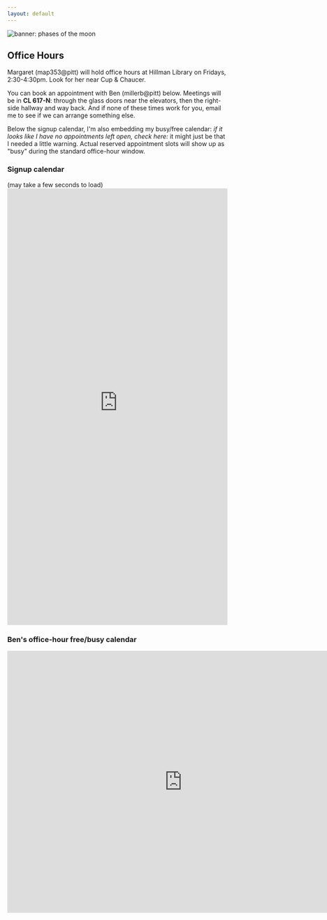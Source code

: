 ```yaml
---
layout: default
---
```


<img src="/{{site.course.base_path}}assets/img/many-moons.jpg" class="banner" alt="banner: phases of the moon" />


## Office Hours
Margaret (map353@pitt) will hold office hours at Hillman Library on Fridays, 2:30-4:30pm. Look for her near Cup & Chaucer.

You can book an appointment with Ben (millerb@pitt) below. Meetings will be in **CL 617-N**: through the glass doors near the elevators, then the right-side hallway and way back. And if none of these times work for you, email me to see if we can arrange something else.

Below the signup calendar, I'm also embedding my busy/free calendar: <em>if it looks like I have no appointments left open, check here:</em> it might just be that I needed a little warning. Actual reserved appointment slots will show up as "busy" during the standard office-hour window.

### Signup calendar
<a id="signups" class="jump" />
(may take a few seconds to load)

<iframe src="https://benmiller314.youcanbook.me/?noframe=true&skipHeaderFooter=true" style="width:100%;height:1000px;border:0px;background-color:transparent;" frameborder="0" allowtransparency="true" onload="keepInView(this);"></iframe>
<script>function keepInView(item) {if((document.documentElement&&document.documentElement.scrollTop)||document.body.scrollTop>item.offsetTop)item.scrollIntoView();}</script>

### Ben's office-hour free/busy calendar
<a id="free-busy" class="jump" />
<iframe src="https://calendar.google.com/calendar/embed?src=99f35vnatu0no5u7qh475suvlg%40group.calendar.google.com&ctz=America/New_York" style="border: 0" width="800" height="600" frameborder="0" scrolling="no"></iframe>
